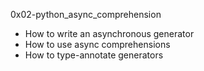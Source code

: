 0x02-python_async_comprehension

- How to write an asynchronous generator
- How to use async comprehensions
- How to type-annotate generators

